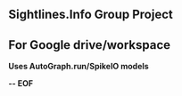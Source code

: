 ## Sightlines.Info Group Project

## For Google drive/workspace

**Uses AutoGraph.run/SpikeIO models**




**-- EOF**